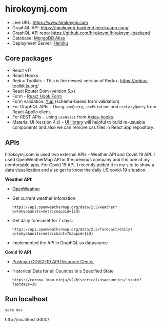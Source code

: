 # hirokoymj.com

- Live URL: https://www.hirokoymj.com
- GraphQL API: https://hirokoymj-backend.herokuapp.com/
- GraphQL API repo: https://github.com/hirokoymj/hirokoymj-backend
- Database: [MongoDB Atlas](https://www.mongodb.com/cloud/atlas)
- Deployment Server: [Heroku](https://dashboard.heroku.com/apps)

## Core packages

- React v17
- React Hooks
- Redux Toolkits - This is the newest version of Redux. https://redux-toolkit.js.org/
- React Router Dom (version 5.x)
- Form - [React Hook Form](https://react-hook-form.com/)
- Form validation: [Yup](https://react-hook-form.com/get-started#SchemaValidation) (schema-based form validation).
- For GraphQL APIs - Using `useQuery`, `useMutation` and `useLazyQuery` from React Apollo client.
- For REST APIs - Using `useAxios` from [Axios-hooks](https://github.com/simoneb/axios-hooks).
- Material UI (version 4.x) - [UI library](https://v4.mui.com/) will helpful to build re-usuable components and also we can remove css files in React app repository.

## APIs

hirokoymj.com is used two external APIs - Weather API and Covid 19 API. I used OpenWeatherMap API in the previous company and it is one of my comfortable apis. For Covid 19 API, I recently added it in my site to show a data visualization and also get to know the daily US covid-19 situation.

**Weather API:**

- [OpenWeather](https://openweathermap.org/api)
- Get current weather infomation:

  ```text
  https://api.openweathermap.org/data/2.5/weather?q=tokyo&units=metric&appid={id}
  ```

- Get daily forecaset for 7 days:

  ```text
  https://api.openweathermap.org/data/2.5/forecast/daily?q=tokyo&units=metric&cnt=7&appid={id}
  ```

- Implemented the API in GraphQL as datasource

**Covid 19 API**

- [Postman COVID-19 API Resource Center](https://postman-toolboxes.github.io/covid-19/)
- Historical Data for all Counties in a Specified State

  ```text
  https://corona.lmao.ninja/v2/historical/usacounties/:state?lastdays=30
  ```

## Run localhost

```js
yarn dev
```

http://localhost:3000/
